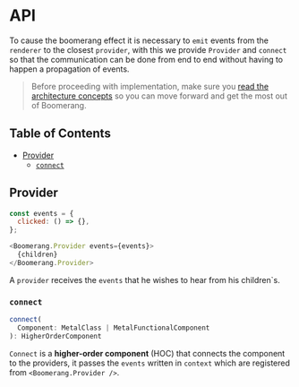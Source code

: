 # API

To cause the boomerang effect it is necessary to `emit` events from the `renderer` to the closest `provider`, with this we provide `Provider` and `connect` so that the communication can be done from end to end without having to happen a propagation of events.

> Before proceeding with implementation, make sure you [read the architecture concepts](concepts.md) so you can move forward and get the most out of Boomerang.

## Table of Contents

* [Provider](#contributing)
  + [`connect`](#license)

## Provider

```js
const events = {
  clicked: () => {},
};

<Boomerang.Provider events={events}>
  {children}
</Boomerang.Provider>
```

A `provider` receives the `events` that he wishes to hear from his children`s.

### `connect`

```js
connect(
  Component: MetalClass | MetalFunctionalComponent
): HigherOrderComponent
```

`Connect` is a **higher-order component** (HOC) that connects the component to the providers, it passes the `events` written in `context` which are registered from `<Boomerang.Provider />`.